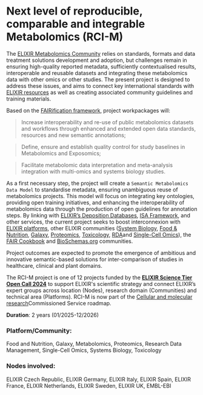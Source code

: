 # Next level of reproducible, comparable and integrable Metabolomics (RCI-M)

The [ELIXIR Metabolomics Community](https://elixir-europe.org/communities/metabolomics) relies on standards, formats and data treatment solutions development and adoption, but challenges remain in ensuring high-quality reported metadata, sufficiently contextualised results, interoperable and reusable datasets and integrating these metabolomics data with other omics or other studies. The present project is designed to address these issues, and aims to connect key international standards with [ELIXIR resources](https://elixir-europe.org/services/list) as well as creating associated community guidelines and training materials. 

Based on the [FAIRification framework](https://faircookbook.elixir-europe.org/content/recipes/introduction/fairification-process.html), project workpackages will:
> Increase interoperability and re-use of public metabolomics datasets and workflows through enhanced and extended open data standards, resources and new semantic annotations;

> Define, ensure and establish quality control for study baselines in Metabolomics and Exposomics;

> Facilitate metabolomic data interpretation and meta-analysis integration with multi-omics and systems biology studies. 

As a first necessary step, the project will create a `Semantic Metabolomics Data Model` to standardise metadata, ensuring unambiguous reuse of metabolomics projects. This model will focus on integrating key ontologies, providing open training initiatives, and enhancing the interoperability of metabolomics data through the production of open guidelines for annotation steps. By linking with [ELIXIR’s Deposition Databases](https://elixir-europe.org/platforms/data/elixir-deposition-databases), [ISA Framework](https://isa-tools.org/index.html), and other services, the current project seeks to boost interconnexion with [ELIXIR platforms](https://elixir-europe.org/platforms), other ELIXIR communities ([System Biology](https://elixir-europe.org/communities/systems-biology), [Food & Nutrition](https://elixir-europe.org/communities/food-and-nutrition), [Galaxy](https://elixir-europe.org/communities/galaxy), [Proteomics](https://elixir-europe.org/communities/proteomics), [Toxicology](https://elixir-europe.org/communities/toxicology), [RDA](https://elixir-europe.org/communities/research-data-management)and [Single-Cell Omics](https://elixir-europe.org/communities/single-cell-omics)), the [FAIR Cookbook](https://faircookbook.elixir-europe.org/content/home.html) and [BioSchemas.org](https://bioschemas.org/) communities. 

Project outcomes are expected to promote the emergence of ambitious and innovative semantic-based solutions for inter-comparison of studies in healthcare, clinical and plant domains.

The RCI-M project is one of 12 projects funded by the [**ELIXIR Science Tier Open Call 2024**](https://elixir-europe.org/news/science-open-calls-2024) to support ELIXIR's scientific strategy and connect ELIXIR’s expert groups across location (Nodes), research domain (Communities) and technical area (Platforms). RCI-M is now part of the [Cellular and molecular research](https://elixir-europe.org/internal-projects/commissioned-services/science/cellular-molecular-research)Commissioned Service roadmap.

**Duration**: 2 years (01/2025-12/2026)

### Platform/Community:
Food and Nutrition, Galaxy, Metabolomics, Proteomics, Research Data Management, Single-Cell Omics, Systems Biology, Toxicology
### Nodes involved:
ELIXIR Czech Republic, ELIXIR Germany, ELIXIR Italy, ELIXIR Spain, ELIXIR France, ELIXIR Netherlands, ELIXIR Sweden, ELIXIR UK, EMBL-EBI
